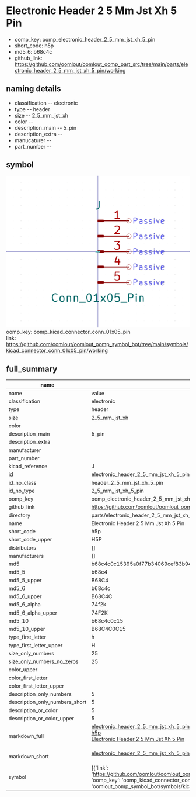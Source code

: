 # Electronic Header 2 5 Mm Jst Xh 5 Pin

  
* oomp_key: oomp_electronic_header_2_5_mm_jst_xh_5_pin 
* short_code: h5p
* md5_6: b68c4c  
* github_link: https://github.com/oomlout/oomlout_oomp_part_src/tree/main/parts/electronic_header_2_5_mm_jst_xh_5_pin/working  
## naming details
* classification -- electronic
* type -- header
* size -- 2_5_mm_jst_xh
* color -- 
* description_main -- 5_pin
* description_extra -- 
* manucaturer -- 
* part_number -- 



## symbol

![](symbol/0/working/working_600.png)  
oomp_key: oomp_kicad_connector_conn_01x05_pin  
link: https://github.com/oomlout/oomlout_oomp_symbol_bot/tree/main/symbols/kicad_connector_conn_01x05_pin/working  


## full_summary
| name | value | 
| --- | --- | 
| name | value | 
| classification | electronic | 
| type | header | 
| size | 2_5_mm_jst_xh | 
| color |  | 
| description_main | 5_pin | 
| description_extra |  | 
| manufacturer |  | 
| part_number |  | 
| kicad_reference | J | 
| id | electronic_header_2_5_mm_jst_xh_5_pin | 
| id_no_class | header_2_5_mm_jst_xh_5_pin | 
| id_no_type | 2_5_mm_jst_xh_5_pin | 
| oomp_key | oomp_electronic_header_2_5_mm_jst_xh_5_pin | 
| github_link | https://github.com/oomlout/oomlout_oomp_part_src/tree/main/parts/electronic_header_2_5_mm_jst_xh_5_pin/working | 
| directory | parts/electronic_header_2_5_mm_jst_xh_5_pin | 
| name | Electronic Header 2 5 Mm Jst Xh 5 Pin | 
| short_code | h5p | 
| short_code_upper | H5P | 
| distributors | [] | 
| manufacturers | [] | 
| md5 | b68c4c0c15395a0f77b34069cef83b94 | 
| md5_5 | b68c4 | 
| md5_5_upper | B68C4 | 
| md5_6 | b68c4c | 
| md5_6_upper | B68C4C | 
| md5_6_alpha | 74f2k | 
| md5_6_alpha_upper | 74F2K | 
| md5_10 | b68c4c0c15 | 
| md5_10_upper | B68C4C0C15 | 
| type_first_letter | h | 
| type_first_letter_upper | H | 
| size_only_numbers | 25 | 
| size_only_numbers_no_zeros | 25 | 
| color_upper |  | 
| color_first_letter |  | 
| color_first_letter_upper |  | 
| description_only_numbers | 5 | 
| description_only_numbers_short | 5 | 
| description_or_color | 5 | 
| description_or_color_upper | 5 | 
| markdown_full | [electronic_header_2_5_mm_jst_xh_5_pin](https://github.com/oomlout/oomlout_oomp_part_src/tree/main/parts/electronic_header_2_5_mm_jst_xh_5_pin/working)<br>[h5p](https://github.com/oomlout/oomlout_oomp_part_src/tree/main/parts/electronic_header_2_5_mm_jst_xh_5_pin/working)<br>[Electronic Header 2 5 Mm Jst Xh 5 Pin](https://github.com/oomlout/oomlout_oomp_part_src/tree/main/parts/electronic_header_2_5_mm_jst_xh_5_pin/working)<br><br> | 
| markdown_short | [electronic_header_2_5_mm_jst_xh_5_pin](https://github.com/oomlout/oomlout_oomp_part_src/tree/main/parts/electronic_header_2_5_mm_jst_xh_5_pin/working)<br><br> | 
| symbol | [{'link': 'https://github.com/oomlout/oomlout_oomp_symbol_bot/tree/main/symbols/kicad_connector_conn_01x05_pin', 'oomp_key': 'oomp_kicad_connector_conn_01x05_pin', 'directory': 'oomlout_oomp_symbol_bot/symbols/kicad_connector_conn_01x05_pin//working/working.kicad_sym'}] | 
